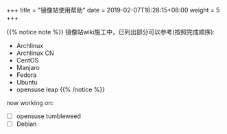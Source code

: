 +++
title = "镜像站使用帮助"
date =  2019-02-07T16:28:15+08:00
weight = 5
+++

{{% notice note %}}
镜像站wiki施工中，已列出部分可以参考(按照完成顺序):

- Archlinux
- Archlinux CN
- CentOS
- Manjaro
- Fedora
- Ubuntu
- opensuse leap
{{% /notice %}}

now working on:
- [ ] opensuse tumbleweed
- [ ] Debian
